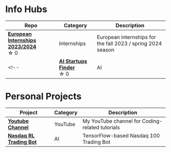 # Info Hubs

| Repo                                             | Category   | Description |
| --------------------------------------------------- | ---------- | ----------- |
| [**European Internships 2023/2024**](https://tabletomarkdown.com/) <br /> ☆⁠ ⁠0 | Internships       | European internships for the fall 2023 / spring 2024 season         |
<!--| [**AI Startups Finder**]() <br /> ☆⁠ ⁠0 | AI       | Every single AI startup I could find         |-->

# Personal Projects

| Project                                             | Category   | Description |
| --------------------------------------------------- | ---------- | ----------- |
| [**Youtube Channel**](https://www.youtube.com/@olivercarmont3792) | YouTube       | My YouTube channel for Coding-related tutorials         |
| [**Nasdaq RL Trading Bot**](https://github.com/olivercarmont/RL-Nasdaq-Trading-Alg) | AI       | TensorFlow-based Nasdaq 100 Trading Bot |

